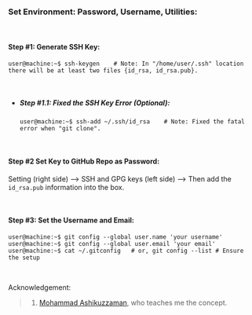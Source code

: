 ### Set Environment: Password, Username, Utilities:

&nbsp;

#### Step #1: Generate SSH Key:
```console
user@machine:~$ ssh-keygen    # Note: In "/home/user/.ssh" location there will be at least two files {id_rsa, id_rsa.pub}.
```

&nbsp;


- ##### Step #1.1: Fixed the SSH Key Error (Optional):
  ```console
  user@machine:~$ ssh-add ~/.ssh/id_rsa    # Note: Fixed the fatal error when "git clone".
  ```

&nbsp;

#### Step #2 Set Key to GitHub Repo as Password:
Setting (right side) --> SSH and GPG keys (left side) --> Then add the `id_rsa.pub` information into the box.

&nbsp;


#### Step #3: Set the Username and Email:
```console
user@machine:~$ git config --global user.name 'your username'
user@machine:~$ git config --global user.email 'your email'
user@machine:~$ cat ~/.gitconfig   # or, git config --list # Ensure the setup
```

&nbsp;
&nbsp;

Acknowledgement:
>1. [Mohammad Ashikuzzaman](https://github.com/ashikuzzaman-ar/), who teaches me the concept.
